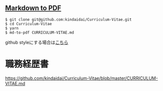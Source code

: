 ## [Markdown to PDF](https://github.com/simonhaenisch/md-to-pdf)
```shell
$ git clone git@github.com:kindaidai/Curriculum-Vitae.git
$ cd Curriculum-Vitae
$ yarn
$ md-to-pdf CURRICULUM-VITAE.md
```
github styleにする場合は[こちら](https://github.com/simonhaenisch/md-to-pdf#github-styles)

# 職務経歴書
https://github.com/kindaidai/Curriculum-Vitae/blob/master/CURRICULUM-VITAE.md
